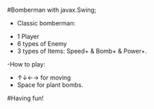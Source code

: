 #Bomberman with javax.Swing;

- Classic bomberman:
+ 1 Player
+ 6 types of Enemy
+ 3 types of Items: Speed+ & Bomb+ & Power+.

-How to play:
+ ↑↓←→ for moving
+ Space for plant bombs.


#Having fun!
